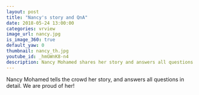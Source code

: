 ```yaml
---
layout: post
title: "Nancy's story and QnA"
date: 2018-05-24 13:00:00
categories: vrview
image_url: nancy.jpg
is_image_360: true
default_yaw: 0
thumbnail: nancy_th.jpg
youtube_id: _hmGWnK8-n4
description: Nancy Mohamed shares her story and answers all questions
---
```

Nancy Mohamed tells the crowd her story, and answers all questions in detail. We are proud of her!
